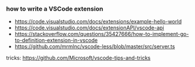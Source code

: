 ﻿### how to write a VSCode extension

 - https://code.visualstudio.com/docs/extensions/example-hello-world
 - https://code.visualstudio.com/docs/extensionAPI/vscode-api
 - https://stackoverflow.com/questions/35427666/how-to-implement-go-to-definition-extension-in-vscode
 - https://github.com/mrmlnc/vscode-less/blob/master/src/server.ts

tricks: https://github.com/Microsoft/vscode-tips-and-tricks
